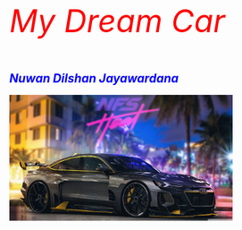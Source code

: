 <html>
	<head>
		<body>
			<p style="color:red;font-size:400%;"> <em> My Dream Car </em> </p>
			<h2 style="color:blue;"> <em> Nuwan Dilshan Jayawardana </em> </h2>
			<img src="wallpaper.jpg" width="400px">
		</body>
	</head>
</html>

